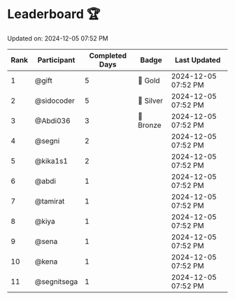 # Leaderboard 🏆

Updated on: 2024-12-05 07:52 PM

| Rank | Participant       | Completed Days | Badge      | Last Updated         |
|------|-------------------|----------------|------------|----------------------|
| 1    | @gift             | 5              | 🏅 Gold     | 2024-12-05 07:52 PM |
| 2    | @sidocoder        | 5              | 🥈 Silver   | 2024-12-05 07:52 PM |
| 3    | @Abdi036          | 3              | 🥉 Bronze   | 2024-12-05 07:52 PM |
| 4    | @segni            | 2              |            | 2024-12-05 07:52 PM |
| 5    | @kika1s1          | 2              |            | 2024-12-05 07:52 PM |
| 6    | @abdi             | 1              |            | 2024-12-05 07:52 PM |
| 7    | @tamirat          | 1              |            | 2024-12-05 07:52 PM |
| 8    | @kiya             | 1              |            | 2024-12-05 07:52 PM |
| 9    | @sena             | 1              |            | 2024-12-05 07:52 PM |
| 10   | @kena             | 1              |            | 2024-12-05 07:52 PM |
| 11   | @segnitsega       | 1              |            | 2024-12-05 07:52 PM |
